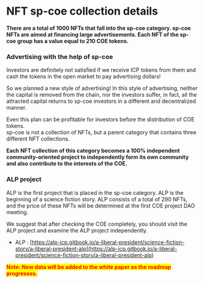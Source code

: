 # NFT sp-coe collection details

**There are a total of 1000 NFTs that fall into the sp-coe category. sp-coe NFTs are aimed at financing large advertisements. Each NFT of the sp-coe group has a value equal to 210 COE tokens.**

### Advertising with the help of sp-coe

Investors are definitely not satisfied if we receive ICP tokens from them and cash the tokens in the open market to pay advertising dollars!

So we planned a new style of advertising! In this style of advertising, neither the capital is removed from the chain, nor the investors suffer, in fact, all the attracted capital returns to sp-coe investors in a different and decentralized manner.

Even this plan can be profitable for investors before the distribution of COE tokens.\
sp-coe is not a collection of NFTs, but a parent category that contains three different NFT collections.

**Each NFT collection of this category becomes a 100% independent community-oriented project to independently form its own community and also contribute to the interests of the COE.**

### ALP project

ALP is the first project that is placed in the sp-coe category. ALP is the beginning of a science fiction story. ALP consists of a total of 290 NFTs, and the price of these NFTs will be determined at the first COE project DAO meeting.

We suggest that after checking the COE completely, you should visit the ALP project and examine the ALP project independently.

* ALP : [https://alp-icp.gitbook.io/a-liberal-president/science-fiction-story/a-liberal-president-alp](https://alp-icp.gitbook.io/a-liberal-president/science-fiction-story/a-liberal-president-alp)

<mark style="color:red;">**Note: New data will be added to the white paper as the roadmap progresses.**</mark>
